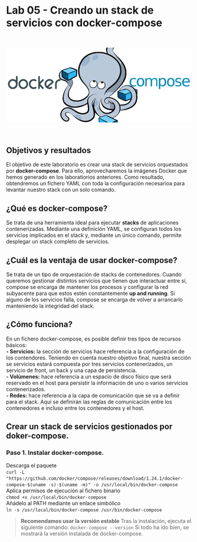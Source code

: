 # Lab 05 - Creando un stack de servicios con docker-compose
<br/>
<p align="center">
<img src="./resources/docker-compose.png">
<br/>
</p>
<br/>

## Objetivos y resultados
El objetivo de este laboratorio es crear una stack de servicios orquestados por **docker-compose**. Para ello, aprovecharemos la imágenes Docker que hemos generado en los laboratiorios anteriores.
Como resultado, obtendremos un fichero YAML con toda la configuración necesarioa para levantar nuestro stack con un solo comando.
<br/>
## ¿Qué es docker-compose?
Se trata de una herramienta ideal para ejecutar **stacks** de aplicaciones contenerizadas. 
Mediante una definición YAML, se configuran todos los servicios implicados en el stack y, mediante un único comando, permite desplegar un stack completo de servicios. 
<br/>
## ¿Cuál es la ventaja de usar docker-compose?
Se trata de un tipo de orquestación de stacks de contenedores. Cuando queremos gestionar distintos servicios que tienen que interactuar entre sí, compose se encarga de mantener los procesos y configurar la red subyacente para que estos estén constantemente **up and running**. Si alguno de los servicios falla, compose se encarga de volver a arrancarlo manteniendo la integridad del stack. 
<br/>
## ¿Cómo funciona?
En un fichero docker-compose, es posible definir tres tipos de recursos básicos:
<br/>
**-	Servicios:** la sección de servicios hace referencia a la configuración de los contendores. Teniendo en cuenta nuestro objetivo final, nuestra sección se servicios estará compuesta por tres servicios contenerizados, un servicio de front, un back y una capa de persistencia.
<br/>
**-	Volúmenes:** hace referencia a un espacio de disco físico que será reservado en el host para persistir la información de uno o varios servicios contenerizados.
<br/>
**-	Redes:** hace referencia a la capa de comunicación que se va a definir para el stack. Aquí se definirán las reglas de comunicación entre los contenedores e incluso entre los contenedores y el host.
<br/>

## Crear un stack de servicios gestionados por doker-compose.

### Paso 1. Instalar docker-compose.
Descarga el paquete
<br/>
```curl -L "https://github.com/docker/compose/releases/download/1.24.1/docker-compose-$(uname -s)-$(uname -m)" -o /usr/local/bin/docker-compose```
<br/>
Aplica permisos de ejecución al fichero binario
<br/>
```chmod +x /usr/local/bin/docker-compose```
<br/>
Añádelo al PATH mediante un enlace simbólico
<br/>
```ln -s /usr/local/bin/docker-compose /usr/bin/docker-compose```
> **Recomendamos usar la versión estable**
> Tras la instalación, ejecuta el siguiente comando:
> ```docker-compose --version```
> Si todo ha ido bien, se mostrará la versión instalada de docker-compose.
<br/>

